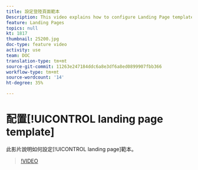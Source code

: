 ```yaml
---
title: 設定登陸頁面範本
Description: This video explains how to configure Landing Page templates in Adobe Campaign Standard.
feature: Landing Pages
topics: null
kt: 1817
thumbnail: 25200.jpg
doc-type: feature video
activity: use
team: DOC
translation-type: tm+mt
source-git-commit: 11263e247184ddc6a8e3df6a8ed0899907fbb366
workflow-type: tm+mt
source-wordcount: '14'
ht-degree: 35%

---
```


# 配置[!UICONTROL landing page template]

此影片說明如何設定[!UICONTROL landing page]範本。

>[!VIDEO](https://video.tv.adobe.com/v/25200/?quality=12)
